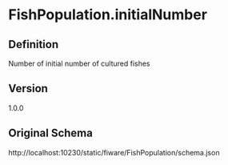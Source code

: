 # FishPopulation.initialNumber

## Definition
Number of initial number of cultured fishes

## Version
1.0.0

## Original Schema
http://localhost:10230/static/fiware/FishPopulation/schema.json

